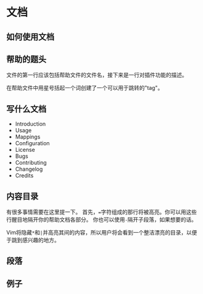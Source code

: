 
文档
=============

如何使用文档
-----------------------

帮助的题头
-----------

文件的第一行应该包括帮助文件的文件名，接下来是一行对插件功能的描述。

在帮助文件中用星号括起一个词创建了一个可以用于跳转的"tag"。

写什么文档
----------------

* Introduction
* Usage
* Mappings
* Configuration
* License
* Bugs
* Contributing
* Changelog
* Credits

内容目录
-----------------

有很多事情需要在这里提一下。
首先，`=`字符组成的那行将被高亮。你可以用这些行醒目地隔开你的帮助文档各部分。
你也可以使用`-`隔开子段落，如果想要的话。

Vim将隐藏`*`和`|`并高亮其间的内容，所以用户将会看到一个整洁漂亮的目录，以便于跳到感兴趣的地方。

段落
--------

例子
--------

